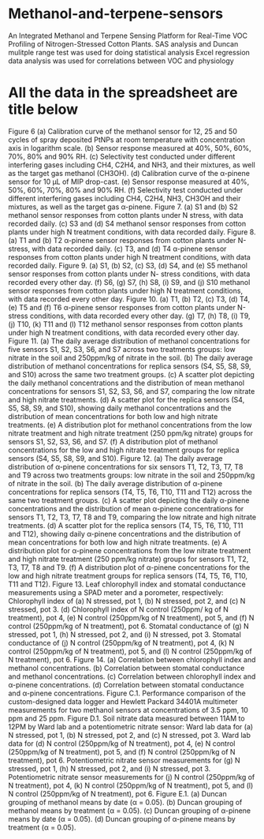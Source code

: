 # Methanol-and-terpene-sensors
An Integrated Methanol and Terpene Sensing Platform for Real-Time VOC Profiling of Nitrogen-Stressed Cotton Plants.
SAS analysis and Duncan mulitple range test was used for doing statistical analysis
Excel regression data analysis was used for correlations between VOC and physiology

# All the data in the spreadsheet are title below
Figure 6 (a) Calibration curve of the methanol sensor for 12, 25 and 50 cycles of spray deposited PtNPs at room temperature with concentration axis in logarithm scale. (b) Sensor response measured at 40%, 50%, 60%, 70%, 80% and 90% RH. (c) Selectivity test conducted under different interfering gases including CH4, C2H4, and NH3, and their mixtures, as well as the target gas methanol (CH3OH). (d) Calibration curve of the α-pinene sensor for 10 µL of MIP drop-cast. (e) Sensor response measured at 40%, 50%, 60%, 70%, 80% and 90% RH. (f) Selectivity test conducted under different interfering gases including CH4, C2H4, NH3, CH3OH and their mixtures, as well as the target gas α-pinene.
Figure 7. (a) S1 and (b) S2 methanol sensor responses from cotton plants under N stress, with data recorded daily. (c) S3 and (d) S4 methanol sensor responses from cotton plants under high N treatment conditions, with data recorded daily. 
Figure 8. (a) T1 and (b) T2 α-pinene sensor responses from cotton plants under N-stress, with data recorded daily. (c) T3, and (d) T4 α-pinene sensor responses from cotton plants under high N treatment conditions, with data recorded daily.
Figure 9. (a) S1, (b) S2, (c) S3, (d) S4, and (e) S5 methanol sensor responses from cotton plants under N- stress conditions, with data recorded every other day. (f) S6, (g) S7, (h) S8, (i) S9, and (j) S10 methanol sensor responses from cotton plants under high N treatment conditions, with data recorded every other day.
Figure 10. (a) T1, (b) T2, (c) T3, (d) T4, (e) T5 and (f) T6 α-pinene sensor responses from cotton plants under N-stress conditions, with data recorded every other day. (g) T7, (h) T8, (i) T9, (j) T10, (k) T11 and (l) T12 methanol sensor responses from cotton plants under high N treatment conditions, with data recorded every other day.
Figure 11. (a) The daily average distribution of methanol concentrations for five sensors S1, S2, S3, S6, and S7 across two treatments groups: low nitrate in the soil and 250ppm/kg of nitrate in the soil.  (b) The daily average distribution of methanol concentrations for replica sensors (S4, S5, S8, S9, and S10) across the same two treatment groups. (c) A scatter plot depicting the daily methanol concentrations and the distribution of mean methanol concentrations for sensors S1, S2, S3, S6, and S7, comparing the low nitrate and high nitrate treatments. (d) A scatter plot for the replica sensors (S4, S5, S8, S9, and S10), showing daily methanol concentrations and the distribution of mean concentrations for both low and high nitrate treatments. (e) A distribution plot for methanol concentrations from the low nitrate treatment and high nitrate treatment (250 ppm/kg nitrate) groups for sensors S1, S2, S3, S6, and S7. (f) A distribution plot of methanol concentrations for the low and high nitrate treatment groups for replica sensors (S4, S5, S8, S9, and S10). 
Figure 12. (a) The daily average distribution of α-pinene concentrations for six sensors T1, T2, T3, T7, T8 and T9 across two treatments groups: low nitrate in the soil and 250ppm/kg of nitrate in the soil.  (b) The daily average distribution of α-pinene concentrations for replica sensors (T4, T5, T6, T10, T11 and T12) across the same two treatment groups. (c) A scatter plot depicting the daily α-pinene concentrations and the distribution of mean α-pinene concentrations for sensors T1, T2, T3, T7, T8 and T9, comparing the low nitrate and high nitrate treatments. (d) A scatter plot for the replica sensors (T4, T5, T6, T10, T11 and T12), showing daily α-pinene concentrations and the distribution of mean concentrations for both low and high nitrate treatments. (e) A distribution plot for α-pinene concentrations from the low nitrate treatment and high nitrate treatment (250 ppm/kg nitrate) groups for sensors T1, T2, T3, T7, T8 and T9. (f) A distribution plot of α-pinene concentrations for the low and high nitrate treatment groups for replica sensors (T4, T5, T6, T10, T11 and T12).
Figure 13. Leaf chlorophyll index and stomatal conductance measurements using a SPAD meter and a porometer, respectively: Chlorophyll index of (a) N stressed, pot 1, (b) N stressed, pot 2, and (c) N stressed, pot 3. (d) Chlorophyll index of N control (250ppm/ kg of N treatment), pot 4, (e) N control (250ppm/kg of N treatment), pot 5, and (f) N control (250ppm/kg of N treatment), pot 6. Stomatal conductance of (g) N stressed, pot 1, (h) N stressed, pot 2, and (i) N stressed, pot 3. Stomatal conductance of (j) N control (250ppm/kg of N treatment), pot 4, (k) N control (250ppm/kg of N treatment), pot 5, and (l) N control (250ppm/kg of N treatment), pot 6.
Figure 14. (a) Correlation between chlorophyll index and methanol concentrations. (b) Correlation between stomatal conductance and methanol concentrations. (c) Correlation between chlorophyll index and α-pinene concentrations. (d) Correlation between stomatal conductance and α-pinene concentrations. 
Figure C.1. Performance comparison of the custom-designed data logger and Hewlett Packard 34401A multimeter measurements for two methanol sensors at concentrations of 3.5 ppm, 10 ppm and 25 ppm.
Figure D.1. Soil nitrate data measured between 11AM to 12PM by Ward lab and a potentiometric nitrate sensor: Ward lab data for (a) N stressed, pot 1, (b) N stressed, pot 2, and (c) N stressed, pot 3. Ward lab data for (d) N control (250ppm/kg of N treatment), pot 4, (e) N control (250ppm/kg of N treatment), pot 5, and (f) N control (250ppm/kg of N treatment), pot 6. Potentiometric nitrate sensor measurements for (g) N stressed, pot 1, (h) N stressed, pot 2, and (i) N stressed, pot 3. Potentiometric nitrate sensor measurements for (j) N control (250ppm/kg of N treatment), pot 4, (k) N control (250ppm/kg of N treatment), pot 5, and (l) N control (250ppm/kg of N treatment), pot 6.
Figure E.1. (a) Duncan grouping of methanol means by date (α = 0.05). (b) Duncan grouping of methanol means by treatment (α = 0.05). (c) Duncan grouping of α-pinene means by date (α = 0.05). (d) Duncan grouping of α-pinene means by treatment (α = 0.05).
